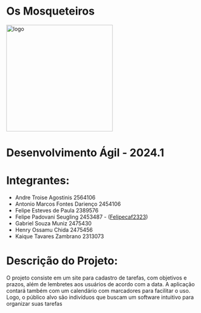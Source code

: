 # Os Mosqueteiros
<img src="https://github.com/Felipecaf2323/Os-Mosqueteiros-AS63C-2024.1/assets/127225122/27bf24f2-590d-4eca-9d2b-37143521ec25" alt="logo" width="280"/><br/>
# Desenvolvimento Ágil - 2024.1

# Integrantes:
- Andre Troise Agostinis        2564106      
- Antonio Marcos Fontes Darienço        2454106       
- Felipe Esteves de Paula       2389576
- Felipe Padovani Seugling        2453487 - ([Felipecaf2323](https://github.com/Felipecaf2323))
- Gabriel Souza Muniz        2475430
- Henry Ossamu Chida        2475456
- Kaique Tavares Zambrano        2313073

# Descrição do Projeto:
O projeto consiste em um site para cadastro de tarefas, com objetivos e prazos, além de lembretes aos usuários de acordo com a data. A aplicação contará também com um calendário com marcadores para facilitar o uso. Logo, o público alvo são indivíduos que buscam um software intuitivo para organizar suas tarefas
